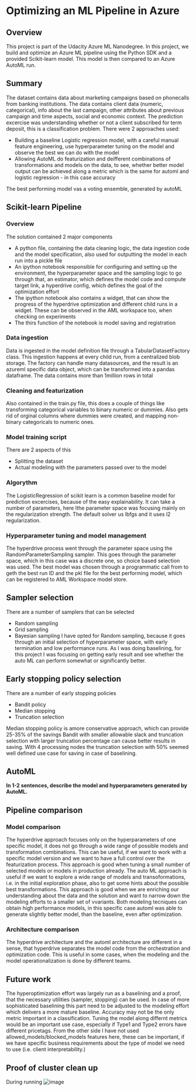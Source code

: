 # Optimizing an ML Pipeline in Azure

## Overview
This project is part of the Udacity Azure ML Nanodegree.
In this project, we build and optimize an Azure ML pipeline using the Python SDK and a provided Scikit-learn model.
This model is then compared to an Azure AutoML run.

## Summary
The dataset contains data about marketing campaigns based on phonecalls from banking institutions. The data contains client data (numeric, categorical), info about the last campaign, other attributes about previous campaign and time aspects, social and economic context.
The prediction excercise was understanding whether or not a client subscribed for term deposit, this is a classification problem.
There were 2 approaches used: 
* Building a baseline Logistic regression model, with a careful manual feature engineering, use hyperparameter tuning on the model and observe the best we can do with the model
* Allowing AutoML do featurization and deifferent combinations of transformations and models on the data, to see, whether better model output can be achieved along a metric which is the same for automl and logistic regression - in this case accuracy

The best performing model vas a voting ensemble, generated by autoML

## Scikit-learn Pipeline
### Overview
The solution contained 2 major components
* A python file, containing the data cleaning logic, the data ingestion code and the model specification, also used for outputting the model in each run into a pickle file
* An ipython notebook responsible for configuring and setting up the environment, the hyperparameter space and the sampling logic to go through that, an estimator, which defines the model code and compute target link, a hyperdrive config, which defines the goal of the optimization effort
* The ipython notebook also contains a widget, that can show the progress of the hyperdrive optimization and different child   runs in a widget. These can be observed in the AML workspace too, when checking on experiments
* The thirs function of the notebook is model saving and registration

### Data ingestion
Data is ingested in the model definition file through a TabularDatasetFactory class. This ingestion happens at every child run, from a centralized blob storage. The factory can handle many datasources, and the result is an azureml specific data object, which can be transformed into a pandas dataframe. The data contains more than 1million rows in total

### Cleaning and featurization
Also contained in the train.py file, this does a couple of things like transforming categorical variables to binary numeric or dummies. Also gets rid of orginal columns where dummies were created, and mapping non-binary categoricals to numeric ones.

### Model training script 
There are 2 aspects of this
* Splitting the dataset 
* Actual modeling with the parameters passed over to the model

### Algorythm
The LogisticRegression of scikit learn is a common baseline model for prediction excercises, because of the easy explainability. 
It can take a number of parameters, here Ithe parameter space was focusing mainly on the regularization strength.
The default solver us lbfgs and it uses l2 regularization.

### Hyperparameter tuning and model management
The hyperdrive process went through the parameter space using the RandomParameterSampling sampler. This goes through the parameter space, which in this case was a discrete one, so choice based selection was used.
The best model was chosen through a programmatic call from to geth the best run ID and the pkl file for the best performing model, which can be registered to AML Workspace model store.

## Sampler selection
There are a number of samplers that can be selected
* Random sampling
* Grid sampling
* Bayesian sampling
I have opted for Random sampling, because it goes through an initial selection of hyperparameter space, with early termination and low performance runs. As I was doing baselining, for this project I was focusing on getting early result and see whether the auto ML can perform somewhat or significantly better.

## Early stopping policy selection
There are a number of early stopping policies
* Bandit policy
* Median stopping 
* Truncation selection

Median  stopping policy is amore conservative approach, which can provide 25-35% of the savings
Bandit with smaller allowable slack and truncation selection with larger truncation percentage can cause better results in saving. 
With 4 processing nodes the truncation selection with 50% seemed well defined use case for saving in case of baselining.

## AutoML
**In 1-2 sentences, describe the model and hyperparameters generated by AutoML.**


## Pipeline comparison
### Model comparison
The hyperdrive approach focuses only on the hyperparameters of one specific model, it does not go through a wide range of possible models and transformation combinations.
This can be useful, if we want to work with a specific model version and we want to have a full control over the featurization process. This approach is good when tuning a small number of selected models or models in production already.
The auto ML approach is useful if we want to explore a wide range of models and transoformations, i.e. in the initial exploration phase, also to get some hints about the possible best transformations. This approach is good when we are enriching our understanding about the data and the solution and want to narrow down the modeling efforts to a smaller set of vvariants.
Both modeling tecniques can obtain high performance models, in this specific case automl was able to generate slightly better model, than the baseline, even after optimization.

### Architecture comparison
The hyperdrive architecture and the automl architecture are different in a sense, that hyperdrive separates the model code from the orchestration and optimization code. This is useful in some cases, when the modeling and the model operationalization is done by different teams.





## Future work
The hyperoptimization effort was largely run as a baselining and a proof, that the necessary utilities (sampler, stopping) can be used. In case of more sophisticated baselining this part need to be adjusted to the modeling effort which delivers a more mature baseline.
Accuracy may not be the only metric important in a classification. Tuning the model along differnt metrics would be an important use case, especially if Type1 and Type2 errors have different pricetags.
From the other side I have not used allowed_models/blocked_models features here, these can be important, if we have specific business requirements about the type of model we need to use (i.e. client interpretability.)

## Proof of cluster clean up
During running
![image](https://user-images.githubusercontent.com/81808810/113709673-12acf700-96e3-11eb-9e7a-567e1e62dd4b.png)

